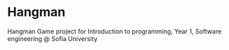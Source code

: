 # Hangman
Hangman Game project for Introduction to programming, Year 1, Software engineering @ Sofia University
